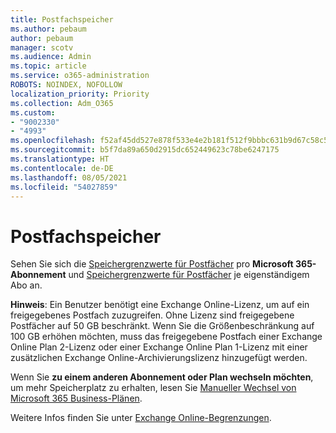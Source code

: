 ```yaml
---
title: Postfachspeicher
ms.author: pebaum
author: pebaum
manager: scotv
ms.audience: Admin
ms.topic: article
ms.service: o365-administration
ROBOTS: NOINDEX, NOFOLLOW
localization_priority: Priority
ms.collection: Adm_O365
ms.custom:
- "9002330"
- "4993"
ms.openlocfilehash: f52af45dd527e878f533e4e2b181f512f9bbbc631b9d67c58c5ec1ffcd19ea84
ms.sourcegitcommit: b5f7da89a650d2915dc652449623c78be6247175
ms.translationtype: HT
ms.contentlocale: de-DE
ms.lasthandoff: 08/05/2021
ms.locfileid: "54027859"
---
```

# <a name="mailbox-storage"></a>Postfachspeicher

Sehen Sie sich die [Speichergrenzwerte für Postfächer](https://docs.microsoft.com/office365/servicedescriptions/exchange-online-service-description/exchange-online-limits#mailbox-storage-limits) pro **Microsoft 365-Abonnement** und [Speichergrenzwerte für Postfächer](https://docs.microsoft.com/office365/servicedescriptions/exchange-online-service-description/exchange-online-limits#storage-limits-across-standalone-plans) je eigenständigem Abo an. 

**Hinweis**: Ein Benutzer benötigt eine Exchange Online-Lizenz, um auf ein freigegebenes Postfach zuzugreifen. Ohne Lizenz sind freigegebene Postfächer auf 50 GB beschränkt. Wenn Sie die Größenbeschränkung auf 100 GB erhöhen möchten, muss das freigegebene Postfach einer Exchange Online Plan 2-Lizenz oder einer Exchange Online Plan 1-Lizenz mit einer zusätzlichen Exchange Online-Archivierungslizenz hinzugefügt werden.

Wenn Sie **zu einem anderen Abonnement oder Plan wechseln möchten**, um mehr Speicherplatz zu erhalten, lesen Sie [Manueller Wechsel von Microsoft 365 Business-Plänen](https://docs.microsoft.com/microsoft-365/commerce/subscriptions/switch-plans-manually?view=o365-worldwide).

Weitere Infos finden Sie unter [Exchange Online-Begrenzungen](https://docs.microsoft.com/office365/servicedescriptions/exchange-online-service-description/exchange-online-limits).
